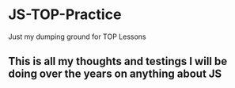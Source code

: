# JS-TOP-Practice

Just my dumping ground for TOP Lessons

## This is all my thoughts and testings I will be doing over the years on anything about JS
